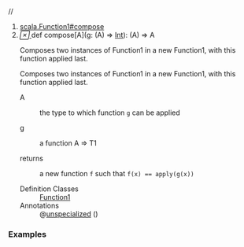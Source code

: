 //
<ol>
<li><a href="https://www.scala-lang.org/api/2.12.3/scala/collection/immutable/List.html#compose[A](g:A=>T1):A=>R">scala.Function1#compose</a></li>
<li name="scala.Function1#compose" visbl="pub" class="indented0 " data-isabs="false" fullcomment="yes" group="Ungrouped"> <a id="compose[A](g:A=>T1):A=>R"></a><a id="compose[A]((A)⇒Int):(A)⇒A"></a> <span class="permalink"> <a href="../../../scala/collection/immutable/List.html#compose[A](g:A=>T1):A=>R" title="Permalink"> <i class="material-icons"></i> </a> </span> <span class="modifier_kind"> <span class="modifier"></span> <span class="kind">def</span> </span> <span class="symbol"> <span class="name">compose</span><span class="tparams">[<span name="A">A</span>]</span><span class="params">(<span name="g">g: (<span class="extype" name="scala.Function1.compose.A">A</span>) ⇒ <a href="../../Int.html" class="extype" name="scala.Int">Int</a></span>)</span><span class="result">: (<span class="extype" name="scala.Function1.compose.A">A</span>) ⇒ <span class="extype" name="scala.collection.immutable.List.A">A</span></span> </span> <p class="shortcomment cmt">Composes two instances of Function1 in a new Function1, with this function applied last.</p>
 <div class="fullcomment">
  <div class="comment cmt">
   <p>Composes two instances of Function1 in a new Function1, with this function applied last. </p>
  </div>
  <dl class="paramcmts block">
   <dt class="tparam">
    A
   </dt>
   <dd class="cmt">
    <p>the type to which function <code>g</code> can be applied</p>
   </dd>
   <dt class="param">
    g
   </dt>
   <dd class="cmt">
    <p>a function A =&gt; T1</p>
   </dd>
   <dt>
    returns
   </dt>
   <dd class="cmt">
    <p>a new function <code>f</code> such that <code>f(x) == apply(g(x))</code></p>
   </dd>
  </dl>
  <dl class="attributes block"> 
   <dt>
    Definition Classes
   </dt>
   <dd>
    <a href="../../Function1.html" class="extype" name="scala.Function1">Function1</a>
   </dd>
   <dt>
    Annotations
   </dt>
   <dd> 
    <span class="name">@<a href="../../annotation/unspecialized.html" class="extype" name="scala.annotation.unspecialized">unspecialized</a></span>
    <span class="args">()</span> 
   </dd>
  </dl>
 </div> </li>
        </ol>


### Examples



